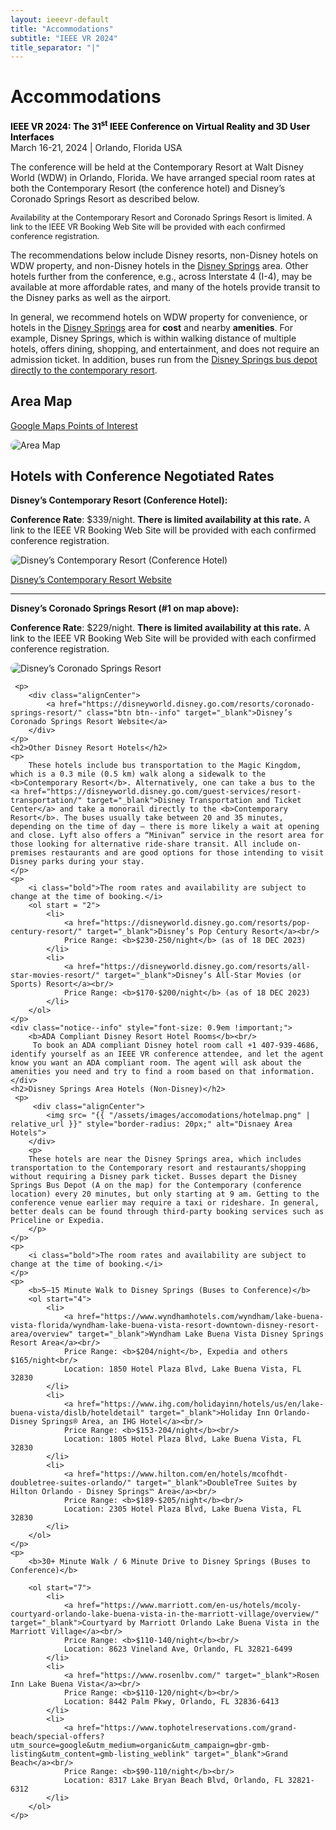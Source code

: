 ```yaml
---
layout: ieeevr-default
title: "Accommodations"
subtitle: "IEEE VR 2024"
title_separator: "|"
---
```


<div>
    <h1>Accommodations</h1>
    <p>
        <strong style="color: black">IEEE VR 2024: The 31<sup>st</sup> IEEE Conference on Virtual Reality and 3D User Interfaces </strong>
        <br>
        March 16-21, 2024 | Orlando, Florida USA
        <br>
    </p>
    <p>
        The conference will be held at the Contemporary Resort at Walt Disney World (WDW) in Orlando, Florida. We have arranged special room rates at both the Contemporary Resort (the conference hotel) and Disney’s Coronado Springs Resort as described below. 
    </p>
    <div class="notice--info alignCenter bold" style="font-size: 0.9em !important;">
        Availability at the Contemporary Resort and Coronado Springs Resort is limited. A link to the IEEE VR Booking Web Site will be provided with each confirmed conference registration.
    </div>
    <p>
        The recommendations below include Disney resorts, non-Disney hotels on WDW property, and non-Disney hotels in the <a href="https://www.disneysprings.com/">Disney Springs</a> area. Other hotels further from the conference, e.g., across Interstate 4 (I-4), may be available at more affordable rates, and many of the hotels provide transit to the Disney parks as well as the airport.
    </p>
    <p>
        In general, we recommend hotels on WDW property for convenience, or hotels in the <a href="https://www.disneysprings.com/" target="_blank">Disney Springs</a> area for <strong>cost</strong> and nearby <strong>amenities</strong>. For example, Disney Springs, which is within walking distance of multiple hotels, offers dining, shopping, and entertainment, and does not require an admission ticket. In addition, buses run from the <a href="https://disneyworld.disney.go.com/guest-services/resort-transportation/" target="_blank">Disney Springs bus depot directly to the contemporary resort</a>.
    </p>
    <h2>Area Map</h2>
    <p>
        <div class="alignCenter">
            <a href="https://maps.app.goo.gl/8deLcVMjeKyBZxtw6" class="btn btn--info" target="_blank">Google Maps Points of Interest</a>
        </div>   
    </p>
    <p>
        <div class="alignCenter">
            <img src= "{{ "/assets/images/accomodations/IEEEVR2024_map.jpg" | relative_url }}"  style="border-radius: 20px;" alt="Area Map">
        </div>
    </p>
    <h2>Hotels with Conference Negotiated Rates</h2>
    <p>
         <b>Disney’s Contemporary Resort (Conference Hotel):</b>
    </p>    
    <p>
        <b>Conference Rate</b>: $339/night. <b>There is limited availability at this rate.</b> A link to the IEEE VR Booking Web Site will be provided with each confirmed conference registration.
    </p>   
    <p>
        <div class="alignCenter">
            <img src= "{{ "/assets/images/accomodations/ContemporaryResort.png" | relative_url }}" style="border-radius: 20px;" alt="Disney’s Contemporary Resort (Conference Hotel)">
        </div>
    </p> 
    <p>
        <div class="alignCenter">
            <a href="https://disneyworld.disney.go.com/resorts/contemporary-resort/" class="btn btn--info" target="_blank">Disney’s Contemporary Resort Website</a> 
        </div>   
    </p>
    <hr>    
    <p>
         <b>Disney’s Coronado Springs Resort (#1 on map above):</b>
    </p>
     <p>
        <b>Conference Rate</b>: $229/night. <b>There is limited availability at this rate.</b> A link to the IEEE VR Booking Web Site will be provided with each confirmed conference registration.
    </p>
    <p>
        <div class="alignCenter">
            <img src= "{{ "/assets/images/accomodations/Coronado.png" | relative_url }}" style="border-radius: 20px;" alt="Disney’s Coronado Springs Resort">
        </div>
    </p>
    
     <p>
        <div class="alignCenter">
            <a href="https://disneyworld.disney.go.com/resorts/coronado-springs-resort/" class="btn btn--info" target="_blank">Disney’s Coronado Springs Resort Website</a> 
        </div>   
    </p>
    <h2>Other Disney Resort Hotels</h2>
    <p>
        These hotels include bus transportation to the Magic Kingdom, which is a 0.3 mile (0.5 km) walk along a sidewalk to the <b>Contemporary Resort</b>. Alternatively, one can take a bus to the <a href="https://disneyworld.disney.go.com/guest-services/resort-transportation/" target="_blank">Disney Transportation and Ticket Center</a> and take a monorail directly to the <b>Contemporary Resort</b>. The buses usually take between 20 and 35 minutes, depending on the time of day — there is more likely a wait at opening and close. Lyft also offers a “Minivan” service in the resort area for those looking for alternative ride-share transit. All include on-premises restaurants and are good options for those intending to visit Disney parks during your stay. 
    </p>
    <p>
        <i class="bold">The room rates and availability are subject to change at the time of booking.</i>
        <ol start = "2">
            <li>
                <a href="https://disneyworld.disney.go.com/resorts/pop-century-resort/" target="_blank">Disney’s Pop Century Resort</a><br/>
                Price Range: <b>$230-250/night</b> (as of 18 DEC 2023)
            </li>
            <li>
                <a href="https://disneyworld.disney.go.com/resorts/all-star-movies-resort/" target="_blank">Disney’s All-Star Movies (or Sports) Resort</a><br/>
                Price Range: <b>$170-$200/night</b> (as of 18 DEC 2023)
            </li>
        </ol>
    </p>
    <div class="notice--info" style="font-size: 0.9em !important;">
        <b>ADA Compliant Disney Resort Hotel Rooms</b><br/>
         To book an ADA compliant Disney hotel room call +1 407-939-4686, identify yourself as an IEEE VR conference attendee, and let the agent know you want an ADA compliant room. The agent will ask about the amenities you need and try to find a room based on that information.
    </div>
    <h2>Disney Springs Area Hotels (Non-Disney)</h2>
     <p>
         <div class="alignCenter">
            <img src= "{{ "/assets/images/accomodations/hotelmap.png" | relative_url }}" style="border-radius: 20px;" alt="Disnaey Area Hotels">
        </div>  
        <p>
        These hotels are near the Disney Springs area, which includes transportation to the Contemporary resort and restaurants/shopping without requiring a Disney park ticket. Busses depart the Disney Springs Bus Depot (A on the map) for the Contemporary (conference location) every 20 minutes, but only starting at 9 am. Getting to the conference venue earlier may require a taxi or rideshare. In general, better deals can be found through third-party booking services such as Priceline or Expedia. 
        </p>
    </p>
    <p>
        <i class="bold">The room rates and availability are subject to change at the time of booking.</i>
    </p>
    <p>
        <b>5–15 Minute Walk to Disney Springs (Buses to Conference)</b>      
        <ol start="4">
            <li>
                <a href="https://www.wyndhamhotels.com/wyndham/lake-buena-vista-florida/wyndham-lake-buena-vista-resort-downtown-disney-resort-area/overview" target="_blank">Wyndham Lake Buena Vista Disney Springs Resort Area</a><br/>
                Price Range: <b>$204/night</b>, Expedia and others $165/night<br/>
                Location: 1850 Hotel Plaza Blvd, Lake Buena Vista, FL 32830
            </li>
            <li>
                <a href="https://www.ihg.com/holidayinn/hotels/us/en/lake-buena-vista/dislb/hoteldetail" target="_blank">Holiday Inn Orlando-Disney Springs® Area, an IHG Hotel</a><br/>
                Price Range: <b>$153-204/night</b><br/>
                Location: 1805 Hotel Plaza Blvd, Lake Buena Vista, FL 32830
            </li>
            <li>
                <a href="https://www.hilton.com/en/hotels/mcofhdt-doubletree-suites-orlando/" target="_blank">DoubleTree Suites by Hilton Orlando - Disney Springs™ Area</a><br/>
                Price Range: <b>$189-$205/night</b><br/>
                Location: 2305 Hotel Plaza Blvd, Lake Buena Vista, FL 32830
            </li>
        </ol>
    </p>
    <p>
        <b>30+ Minute Walk / 6 Minute Drive to Disney Springs (Buses to Conference)</b>
        
        <ol start="7">
            <li>
                <a href="https://www.marriott.com/en-us/hotels/mcoly-courtyard-orlando-lake-buena-vista-in-the-marriott-village/overview/" target="_blank">Courtyard by Marriott Orlando Lake Buena Vista in the Marriott Village</a><br/>
                Price Range: <b>$110-140/night</b><br/>
                Location: 8623 Vineland Ave, Orlando, FL 32821-6499
            </li>
            <li>
                <a href="https://www.rosenlbv.com/" target="_blank">Rosen Inn Lake Buena Vista</a><br/>
                Price Range: <b>$110-120/night</b><br/>
                Location: 8442 Palm Pkwy, Orlando, FL 32836-6413
            </li>
            <li>
                <a href="https://www.tophotelreservations.com/grand-beach/special-offers?utm_source=google&utm_medium=organic&utm_campaign=gbr-gmb-listing&utm_content=gmb-listing_weblink" target="_blank">Grand Beach</a><br/>
                Price Range: <b>$90-110/night</b><br/>
                Location: 8317 Lake Bryan Beach Blvd, Orlando, FL 32821-6312
            </li>
        </ol>
    </p>
</div>